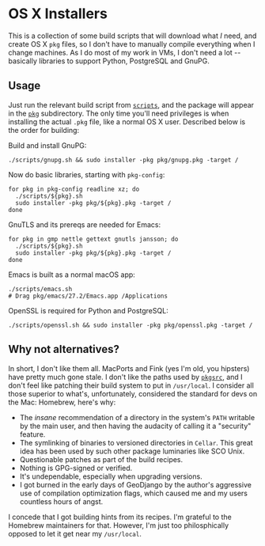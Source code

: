# OS X Installers

This is a collection of some build scripts that will download what *I* need, and create OS X `pkg` files, so I don't have to manually compile everything when I change machines.  As I do most of my work in VMs, I don't need a lot -- basically libraries to support Python, PostgreSQL and GnuPG.

## Usage

Just run the relevant build script from [`scripts`](./scripts), and the package will appear in the [`pkg`](./pkg) subdirectory.  The only time you'll need privileges is when installing the actual `.pkg` file, like a normal OS X user.  Described below is the order for building:

Build and install GnuPG:

```
./scripts/gnupg.sh && sudo installer -pkg pkg/gnupg.pkg -target /
```

Now do basic libraries, starting with `pkg-config`:

```
for pkg in pkg-config readline xz; do
  ./scripts/${pkg}.sh
  sudo installer -pkg pkg/${pkg}.pkg -target /
done
```

GnuTLS and its prereqs are needed for Emacs:

```
for pkg in gmp nettle gettext gnutls jansson; do
  ./scripts/${pkg}.sh
  sudo installer -pkg pkg/${pkg}.pkg -target /
done
```

Emacs is built as a normal macOS app:

```
./scripts/emacs.sh
# Drag pkg/emacs/27.2/Emacs.app /Applications
```

OpenSSL is required for Python and PostgreSQL:

```
./scripts/openssl.sh && sudo installer -pkg pkg/openssl.pkg -target /
```


## Why not alternatives?

In short, I don't like them all.  MacPorts and Fink (yes I'm old, you hipsters) have pretty much gone stale.  I don't like the paths used by [`pkgsrc`](https://pkgsrc.joyent.com/), and I don't feel like patching their build system to put in `/usr/local`.  I consider all those superior to what's, unfortunately, considered the standard for devs on the Mac: Homebrew, here's why:

* The *insane* recommendation of a directory in the system's `PATH` writable by the main user, and then having the audacity of calling it a "security" feature.
* The symlinking of binaries to versioned directories in `Cellar`.  This great idea has been used by such other package luminaries like SCO Unix.
* Questionable patches as part of the build recipes.
* Nothing is GPG-signed or verified.
* It's undependable, especially when upgrading versions.
* I got burned in the early days of GeoDjango by the author's aggressive use of compilation optimization flags, which caused me and my users countless hours of angst.

I concede that I got building hints from its recipes.  I'm grateful to the Homebrew maintainers for that.  However, I'm just too philosphically opposed to let it get near my `/usr/local`.
